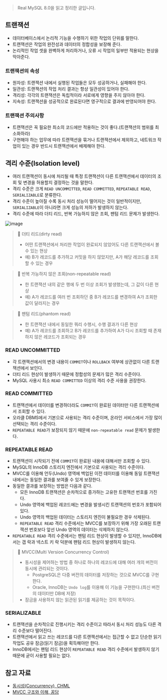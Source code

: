 > Real MySQL 8.0을 읽고 정리한 글입니다.
> 

## 트랜잭션

- 데이터베이스에서 논리적 기능을 수행하기 위한 작업의 단위를 말한다.
- 트랜잭션은 작업의 완전성과 데이터의 정합성을 보장해 준다.
- 논리적인 작업 셋을 완벽하게 처리하거나, 오류 시 작업의 일부만 적용되는 현상을 막아준다.

### 트랜잭션의 속성

- 원자성: 트랜잭션 내에서 실행된 작업들은 모두 성공하거나, 실패해야 한다.
- 일관성: 트랜잭션의 작업 처리 결과는 항상 일관성이 있어야 한다.
- 격리성: 각각의 트랜잭션은 독립적이라 서로에게 영향을 주지 않아야 한다.
- 지속성: 트랜잭션을 성공적으로 완료된다면 영구적으로 결과에 반영되어야 한다.

### 트랜잭션 주의사항

- 트랜잭션은 꼭 필요한 최소의 코드에만 적용하는 것이 좋다.(트랜잭션의 범위를 최소화하라)
- 구현해야 하는 업무에 따라 트랜잭션을 묶거나 트랜잭션에서 제외하고, 네트워크 작업이 있는 경우 반드시 트랜잭션에서 배제해야 한다.

## 격리 수준(Isolation level)

- 여러 트랜잭션이 동시에 처리될 때 특정 트랜잭션이 다른 트랜잭션에서 데이터의 조회 및 변경을 허용할지 결정하는 것을 말한다.
- 격리 수준은 크게 `READ UNCOMMITTED`, `READ COMMITTED`, `REPEATABLE READ`,  `SERIALIZABLE`로 분류한다.
- 격리 수준이 높아질 수록 동시 처리 성능이 떨어지는 것이 일반적이지만, `SERIALIZABLE`이 아니라면 크게 성능의 저하가 발생하지 않는다.
- 격리 수준에 따라 더티 리드, 반복 가능하지 않은 조회, 팬텀 리드 문제가 발생한다.

![image](https://user-images.githubusercontent.com/58586537/172248945-6d3d16c9-4419-44ab-8a1b-18a1de8bf036.png)

> 📌 더티 리드(dirty read)
> 
> - 어떤 트랜잭션에서 처리한 작업이 완료되지 않았어도 다른 트랜잭션에서 볼 수 있는 현상
> - 예) B가 레코드를 추가하고 커밋을 하지 않았지만, A가 해당 레코드를 조회할 수 있는 경우

> 📌 반복 가능하지 않은 조회(non-repeatable read)
> 
> - 한 트랜잭션 내의 같은 행에 두 번 이상 조회가 발생했는데, 그 값이 다른 현상
> - 예) A가 레코드를 여러 번 조회하던 중 B가 레코드를 변경하여 A가 조회한 값이 달라지는 경우

> 📌 팬텀 리드(phantom read)
> 
> - 한 트랜잭션 내에서 동일한 쿼리 수행시, 수행 결과가 다른 현상
> - 예) A가 레코드를 조회하고 B가 레코드를 추가하여 A가 다시 조회할 때 존재하지 않은 레코드가 조회되는 경우

### READ UNCOMMITTED

- 각 트랜잭션에서의 변경 내용이 `COMMIT`이나 `ROLLBACK` 여부에 상관없이 다른 트랜잭션에서 보인다.
- 더티 리드 현상이 발생하기 때문에 정합성의 문제가 많은 격리 수준이다.
- MySQL 사용시 최소 `READ COMMITTED` 이상의 격리 수준 사용을 권장한다.

### READ COMMITTED

- 트랜잭션에서 데이터를 변경하더라도 `COMMIT`이 완료된 데이터만 다른 트랜잭션에서 조회할 수 있다.
- 오라클 DBMS에서 기본으로 사용되는 격리 수준이며, 온라인 서비스에서 가장 많이 선택되는 격리 수준이다.
- `REPEATABLE READ`가 보장되지 않기 때문에 `non-repeatable read` 문제가 발생한다.

### REPEATABLE READ

- 트랜잭션이 시작되기 전에 `COMMIT`이 완료된 내용에 대해서만 조회할 수 있다.
- MySQL의 InnoDB 스토리지 엔진에서 기본으로 사용되는 격리 수준이다.
- MVCC를 이용해 언두(Undo) 영역에 백업된 이전 데이터를 이용해 동일 트랜잭션 내에서는 동일한 결과를 보여줄 수 있게 보장한다.
- 동일한 결과를 보장하는 방법은 다음과 같다.
    - 모든 InnoDB 트랜잭션은 순차적으로 증가하는 고유한 트랜잭션 번호를 가진다.
    - Undo 영역에 백업된 레코드에는 변경을 발생시킨 트랜잭션의 번호가 포함되어있다.
    - Undo 영역의 백업된 데이터는 스토리지 엔진이 불필요한 경우 삭제된다.
    - `REPEATABLE READ` 격리 수준에서는 MVCC를 보장하기 위해 가장 오래된 트랜잭션 번호보다 앞선 Undo 영역의 데이터는 삭제하지 않는다.
- `REPEATABLE READ` 격리 수준에서는 팬텀 리드 현상이 발생할 수 있지만, InnoDB에서는 갭 락과 넥스트 키 락 덕분에 팬텀 리드 현상이 발생하지 않는다.

> 📌 MVCC(Multi Version Concurrency Control)
> 
> - 동시성을 제어하는 방법 중 하나로 하나의 레코드에 대해 여러 개의 버전이 동시에 관리되는 것이다.
>     - PostgreSQL은 다중 버전의 데이터를 저장하는 것으로 MVCC를 구현한다.
>     - Oracle, InnoDB는 `Undo log`를 이용해 이 기능을 구현한다.(최신 버전의 데이터만 DB에 저장)
> - 잠금을 사용하지 않는 읽관된 읽기를 제공하는 것이 목적이다.

### SERIALIZABLE

- 트랜잭션을 순차적으로 진행시키는 격리 수준이고 따라서 동시 처리 성능도 다른 격리 수준보다 떨어진다.
- 트랜잭션에서 읽고 쓰는 레코드를 다른 트랜잭션에서는 접근할 수 없고 단순한 읽기 작업도 공유 잠금(읽기 잠금)을 획득해야만 한다.
- InnoDB에서는 팬텀 리드 현상이 `REPEATABLE READ` 격리 수준에서 발생하지 않기 때문에 굳이 사용할 필요는 없다.

## 참고 자료

- [동시성(Concurrency), CHML](https://untitledtblog.tistory.com/131)
- [MVCC 구조와 이해, 꽁담](https://mozi.tistory.com/561)